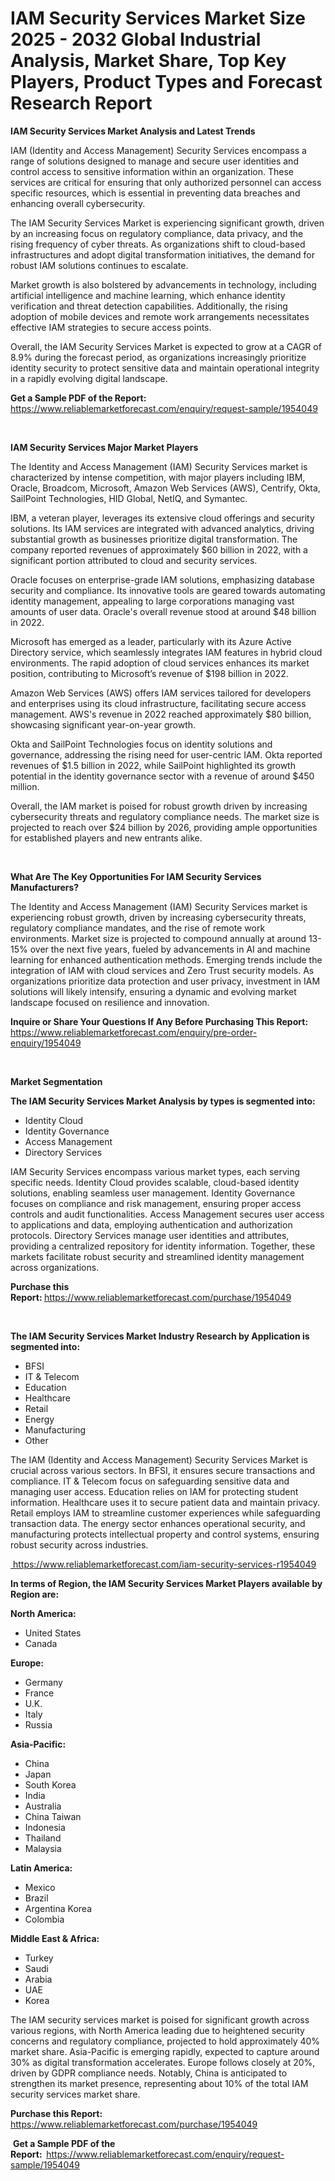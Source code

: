 <p><h1>IAM Security Services Market Size 2025 - 2032 Global Industrial Analysis, Market Share, Top Key Players, Product Types and Forecast Research Report</h1></p><p><strong>IAM Security Services Market Analysis and Latest Trends</strong></p>
<p><p>IAM (Identity and Access Management) Security Services encompass a range of solutions designed to manage and secure user identities and control access to sensitive information within an organization. These services are critical for ensuring that only authorized personnel can access specific resources, which is essential in preventing data breaches and enhancing overall cybersecurity.</p><p>The IAM Security Services Market is experiencing significant growth, driven by an increasing focus on regulatory compliance, data privacy, and the rising frequency of cyber threats. As organizations shift to cloud-based infrastructures and adopt digital transformation initiatives, the demand for robust IAM solutions continues to escalate. </p><p>Market growth is also bolstered by advancements in technology, including artificial intelligence and machine learning, which enhance identity verification and threat detection capabilities. Additionally, the rising adoption of mobile devices and remote work arrangements necessitates effective IAM strategies to secure access points. </p><p>Overall, the IAM Security Services Market is expected to grow at a CAGR of 8.9% during the forecast period, as organizations increasingly prioritize identity security to protect sensitive data and maintain operational integrity in a rapidly evolving digital landscape.</p></p>
<p><strong>Get a Sample PDF of the Report:&nbsp;</strong> <a href="https://www.reliablemarketforecast.com/enquiry/request-sample/1954049?utm_campaign=3583&utm_medium=2&utm_source=Github&utm_content=ia&utm_term=19042025&utm_id=iam-security-services">https://www.reliablemarketforecast.com/enquiry/request-sample/1954049</a></p>
<p>&nbsp;</p>
<p><strong>IAM Security Services Major Market Players</strong></p>
<p><p>The Identity and Access Management (IAM) Security Services market is characterized by intense competition, with major players including IBM, Oracle, Broadcom, Microsoft, Amazon Web Services (AWS), Centrify, Okta, SailPoint Technologies, HID Global, NetIQ, and Symantec. </p><p>IBM, a veteran player, leverages its extensive cloud offerings and security solutions. Its IAM services are integrated with advanced analytics, driving substantial growth as businesses prioritize digital transformation. The company reported revenues of approximately $60 billion in 2022, with a significant portion attributed to cloud and security services.</p><p>Oracle focuses on enterprise-grade IAM solutions, emphasizing database security and compliance. Its innovative tools are geared towards automating identity management, appealing to large corporations managing vast amounts of user data. Oracle's overall revenue stood at around $48 billion in 2022.</p><p>Microsoft has emerged as a leader, particularly with its Azure Active Directory service, which seamlessly integrates IAM features in hybrid cloud environments. The rapid adoption of cloud services enhances its market position, contributing to Microsoft’s revenue of $198 billion in 2022.</p><p>Amazon Web Services (AWS) offers IAM services tailored for developers and enterprises using its cloud infrastructure, facilitating secure access management. AWS's revenue in 2022 reached approximately $80 billion, showcasing significant year-on-year growth.</p><p>Okta and SailPoint Technologies focus on identity solutions and governance, addressing the rising need for user-centric IAM. Okta reported revenues of $1.5 billion in 2022, while SailPoint highlighted its growth potential in the identity governance sector with a revenue of around $450 million.</p><p>Overall, the IAM market is poised for robust growth driven by increasing cybersecurity threats and regulatory compliance needs. The market size is projected to reach over $24 billion by 2026, providing ample opportunities for established players and new entrants alike.</p></p>
<p>&nbsp;</p>
<p><strong>What Are The Key Opportunities For IAM Security Services Manufacturers?</strong></p>
<p><p>The Identity and Access Management (IAM) Security Services market is experiencing robust growth, driven by increasing cybersecurity threats, regulatory compliance mandates, and the rise of remote work environments. Market size is projected to compound annually at around 13-15% over the next five years, fueled by advancements in AI and machine learning for enhanced authentication methods. Emerging trends include the integration of IAM with cloud services and Zero Trust security models. As organizations prioritize data protection and user privacy, investment in IAM solutions will likely intensify, ensuring a dynamic and evolving market landscape focused on resilience and innovation.</p></p>
<p><strong>Inquire or Share Your Questions If Any Before Purchasing This Report:</strong> <a href="https://www.reliablemarketforecast.com/enquiry/pre-order-enquiry/1954049?utm_campaign=3583&utm_medium=2&utm_source=Github&utm_content=ia&utm_term=19042025&utm_id=iam-security-services">https://www.reliablemarketforecast.com/enquiry/pre-order-enquiry/1954049</a></p>
<p>&nbsp;</p>
<p><strong>Market Segmentation</strong></p>
<p><strong>The IAM Security Services Market Analysis by types is segmented into:</strong></p>
<p><ul><li>Identity Cloud</li><li>Identity Governance</li><li>Access Management</li><li>Directory Services</li></ul></p>
<p><p>IAM Security Services encompass various market types, each serving specific needs. Identity Cloud provides scalable, cloud-based identity solutions, enabling seamless user management. Identity Governance focuses on compliance and risk management, ensuring proper access controls and audit functionalities. Access Management secures user access to applications and data, employing authentication and authorization protocols. Directory Services manage user identities and attributes, providing a centralized repository for identity information. Together, these markets facilitate robust security and streamlined identity management across organizations.</p></p>
<p><strong>Purchase this Report:&nbsp;</strong><a href="https://www.reliablemarketforecast.com/purchase/1954049?utm_campaign=3583&utm_medium=2&utm_source=Github&utm_content=ia&utm_term=19042025&utm_id=iam-security-services">https://www.reliablemarketforecast.com/purchase/1954049</a></p>
<p>&nbsp;</p>
<p><strong>The IAM Security Services Market Industry Research by Application is segmented into:</strong></p>
<p><ul><li>BFSI</li><li>IT & Telecom</li><li>Education</li><li>Healthcare</li><li>Retail</li><li>Energy</li><li>Manufacturing</li><li>Other</li></ul></p>
<p><p>The IAM (Identity and Access Management) Security Services Market is crucial across various sectors. In BFSI, it ensures secure transactions and compliance. IT & Telecom focus on safeguarding sensitive data and managing user access. Education relies on IAM for protecting student information. Healthcare uses it to secure patient data and maintain privacy. Retail employs IAM to streamline customer experiences while safeguarding transaction data. The energy sector enhances operational security, and manufacturing protects intellectual property and control systems, ensuring robust security across industries.</p></p>
<p><a href="https://www.reliablemarketforecast.com/iam-security-services-r1954049?utm_campaign=3583&utm_medium=2&utm_source=Github&utm_content=ia&utm_term=19042025&utm_id=iam-security-services">&nbsp;https://www.reliablemarketforecast.com/iam-security-services-r1954049</a></p>
<p><strong>In terms of Region, the IAM Security Services Market Players available by Region are:</strong></p>
<p>
    <p> <strong> North America: </strong>
        <ul>
            <li>United States</li>
            <li>Canada</li>
        </ul>
        </p> 
    <p> <strong> Europe: </strong>
        <ul>
            <li>Germany</li>
            <li>France</li>
            <li>U.K.</li>
            <li>Italy</li>
            <li>Russia</li>
        </ul>
        </p> 
    <p> <strong> Asia-Pacific: </strong>
        <ul>
            <li>China</li>
            <li>Japan</li>
            <li>South Korea</li>
            <li>India</li>
            <li>Australia</li>
            <li>China Taiwan</li>
            <li>Indonesia</li>
            <li>Thailand</li>
            <li>Malaysia</li>
        </ul>
        </p> 
    <p> <strong> Latin America: </strong>
        <ul>
            <li>Mexico</li>
            <li>Brazil</li>
            <li>Argentina Korea</li>
            <li>Colombia</li>
        </ul>
        </p> 
    <p> <strong> Middle East & Africa: </strong>
        <ul>
            <li>Turkey</li>
            <li>Saudi</li>
            <li>Arabia</li>
            <li>UAE</li>
            <li>Korea</li>
        </ul>
    </p>
    </p>
<p><p>The IAM security services market is poised for significant growth across various regions, with North America leading due to heightened security concerns and regulatory compliance, projected to hold approximately 40% market share. Asia-Pacific is emerging rapidly, expected to capture around 30% as digital transformation accelerates. Europe follows closely at 20%, driven by GDPR compliance needs. Notably, China is anticipated to strengthen its market presence, representing about 10% of the total IAM security services market share.</p></p>
<p><strong>Purchase this Report: </strong><a href="https://www.reliablemarketforecast.com/purchase/1954049?utm_campaign=3583&utm_medium=2&utm_source=Github&utm_content=ia&utm_term=19042025&utm_id=iam-security-services">https://www.reliablemarketforecast.com/purchase/1954049</a></p>
<p>&nbsp;<strong>Get a Sample PDF of the Report:&nbsp;&nbsp;</strong><a href="https://www.reliablemarketforecast.com/enquiry/request-sample/1954049?utm_campaign=3583&utm_medium=2&utm_source=Github&utm_content=ia&utm_term=19042025&utm_id=iam-security-services">https://www.reliablemarketforecast.com/enquiry/request-sample/1954049</a></p>
<p><strong></strong></p>
<p><p></p><p></p><p></p></p>